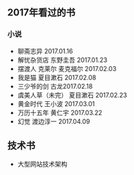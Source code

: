 ## 2017年看过的书

### 小说
- 聊斋志异 2017.01.16
- 解忧杂货店 东野圭吾 2017.01.23
- 摆渡人 克莱尔 麦克福尔 2017.02.03
- 我是猫 夏目漱石 2017.02.08
- 三少爷的剑 古龙2017.02.18
- 虞美人草（未完） 夏目漱石 2017.02.23
- 黄金时代 王小波 2017.03.01
- 万历十五年 黄仁宇 2017.03.22
- 幻觉 渡边淳一 2017.04.09



## 技术书
- 大型网站技术架构